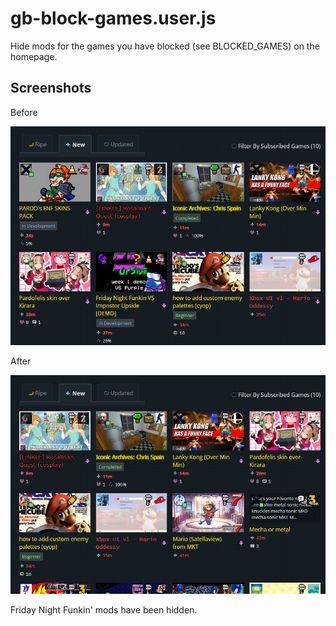 # gb-block-games.user.js

Hide mods for the games you have blocked (see BLOCKED_GAMES) on the homepage.

## Screenshots

Before

![Before](./img1.png "Before")

After

![After](./img2.png "After")

Friday Night Funkin' mods have been hidden.
